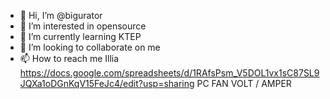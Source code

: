 - 👋 Hi, I’m @bigurator
- 👀 I’m interested in opensource
- 🌱 I’m currently learning KTEP
- 💞️ I’m looking to collaborate on me
- 📫 How to reach me Illia
https://docs.google.com/spreadsheets/d/1RAfsPsm_V5DOL1vx1sC87SL9JQXa1oDGnKqV15FeJc4/edit?usp=sharing PC FAN VOLT / AMPER
<!---
bigurator/bigurator is a ✨ special ✨ repository because its `README.md` (this file) appears on your GitHub profile.
You can click the Preview link to take a look at your changes.
--->
